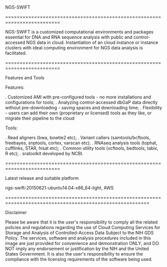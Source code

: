 NGS-SWIFT


=========================================================================

NGS-SWIFT is a customized computational environments and packages essential for DNA and RNA sequence analysis with public and control-accessed NGS data in cloud. Instantiation of an cloud instance or instance clusters with ideal computing environment for NGS data analysis is facilitated.


=========================================================================

Features and Tools

Features:

. Customized AMI with pre-configured tools - no more installations and configurations for tools;
. Analyzing control-accessed dbGaP data directly without pre-downloading - saving spaces and downloading time;
. Flexibility  - users can add their own (proprietary or licensed) tools as they like, or migrate their pipeline to the cloud



Tools:

. Read aligners (bwa, bowtie2 etc); 
. Variant callers (samtools/bcftools, freebayes, snptools, cortex, varscan etc); 
. RNAseq analysis tools (tophat, cufflinks, STAR, hisat etc); 
. Common utility tools (vcftools, bedtools, tabix, R etc); 
. sratoolkit developed by NCBI. 


=========================================================================

Latest release and suitable platform

ngs-swift-20150621-ubuntu14.04-x86_64-light, AWS



========================================================================================================

Disclaimer

Please be aware that it is the user's responsibility to comply all the related policies and 
regulations regarding the use of Cloud Computing Services for Storage and Analysis of 
Controlled-Access Data Subject to the NIH GDS Policy. The services, software and analysis 
procedures included in this image are just provided for convenience and demonstration ONLY, 
and DO NOT imply any endorsement or justification by the NIH and the United States Government. 
It is also the user's responsibility to ensure the compliance with the licensing requirements 
of the software being used.
